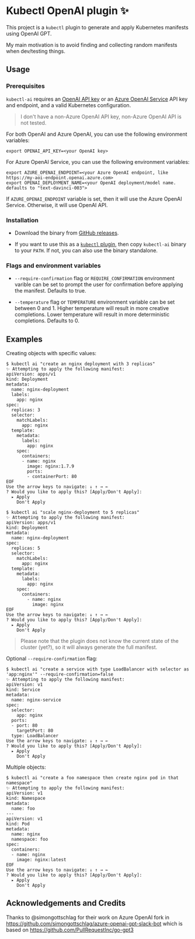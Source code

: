 # Kubectl OpenAI plugin ✨

This project is a `kubectl` plugin to generate and apply Kubernetes manifests using OpenAI GPT.

My main motivation is to avoid finding and collecting random manifests when dev/testing things.

## Usage

### Prerequisites

`kubectl-ai` requires an [OpenAI API key](https://platform.openai.com/overview) or an [Azure OpenAI Service](https://aka.ms/azure-openai) API key and endpoint, and a valid Kubernetes configuration.

> I don't have a non-Azure OpenAI API key, non-Azure OpenAI API is not tested.

For both OpenAI and Azure OpenAI, you can use the following environment variables:

```shell
export OPENAI_API_KEY=<your OpenAI key>
```

For Azure OpenAI Service, you can use the following environment variables:

```shell
export AZURE_OPENAI_ENDPOINT=<your Azure OpenAI endpoint, like https://my-aoi-endpoint.openai.azure.com>
export OPENAI_DEPLOYMENT_NAME=<your OpenAI deployment/model name. defaults to "text-davinci-003">
```

If `AZURE_OPENAI_ENDPOINT` variable is set, then it will use the Azure OpenAI Service. Otherwise, it will use OpenAI API.

### Installation

- Download the binary from [GitHub releases](https://github.com/sozercan/kubectl-ai/releases).

- If you want to use this as a [`kubectl` plugin](https://kubernetes.io/docs/tasks/extend-kubectl/kubectl-plugins/), then copy `kubectl-ai` binary to your `PATH`. If not, you can also use the binary standalone.

### Flags and environment variables

- `--require-confirmation` flag or `REQUIRE_CONFIRMATION` environment varible can be set to prompt the user for confirmation before applying the manifest. Defaults to true.

- `--temperature` flag or `TEMPERATURE` environment variable can be set between 0 and 1. Higher temperature will result in more creative completions. Lower temperature will result in more deterministic completions. Defaults to 0.

## Examples

Creating objects with specific values:

```shell
$ kubectl ai "create an nginx deployment with 3 replicas"
✨ Attempting to apply the following manifest:
apiVersion: apps/v1
kind: Deployment
metadata:
  name: nginx-deployment
  labels:
    app: nginx
spec:
  replicas: 3
  selector:
    matchLabels:
      app: nginx
  template:
    metadata:
      labels:
        app: nginx
    spec:
      containers:
      - name: nginx
        image: nginx:1.7.9
        ports:
        - containerPort: 80
EOF
Use the arrow keys to navigate: ↓ ↑ → ←
? Would you like to apply this? [Apply/Don't Apply]:
  ▸ Apply
    Don't Apply
```

```shell
$ kubectl ai "scale nginx-deployment to 5 replicas"
✨ Attempting to apply the following manifest:
apiVersion: apps/v1
kind: Deployment
metadata:
  name: nginx-deployment
spec:
  replicas: 5
  selector:
    matchLabels:
      app: nginx
  template:
    metadata:
      labels:
        app: nginx
    spec:
      containers:
        - name: nginx
          image: nginx
EOF
Use the arrow keys to navigate: ↓ ↑ → ←
? Would you like to apply this? [Apply/Don't Apply]:
  ▸ Apply
    Don't Apply
```

> Please note that the plugin does not know the current state of the cluster (yet?), so it will always generate the full manifest.

Optional `--require-confirmation` flag:

```shell
$ kubectl ai "create a service with type LoadBalancer with selector as 'app:nginx'" --require-confirmation=false
✨ Attempting to apply the following manifest:
apiVersion: v1
kind: Service
metadata:
  name: nginx-service
spec:
  selector:
    app: nginx
  ports:
  - port: 80
    targetPort: 80
  type: LoadBalancer
Use the arrow keys to navigate: ↓ ↑ → ←
? Would you like to apply this? [Apply/Don't Apply]:
  ▸ Apply
    Don't Apply
```

Multiple objects:

```shell
$ kubectl ai "create a foo namespace then create nginx pod in that namespace"
✨ Attempting to apply the following manifest:
apiVersion: v1
kind: Namespace
metadata:
  name: foo
---
apiVersion: v1
kind: Pod
metadata:
  name: nginx
  namespace: foo
spec:
  containers:
  - name: nginx
    image: nginx:latest
EOF
Use the arrow keys to navigate: ↓ ↑ → ←
? Would you like to apply this? [Apply/Don't Apply]:
  ▸ Apply
    Don't Apply
```

## Acknowledgements and Credits

Thanks to @simongottschlag for their work on Azure OpenAI fork in https://github.com/simongottschlag/azure-openai-gpt-slack-bot
which is based on https://github.com/PullRequestInc/go-gpt3
